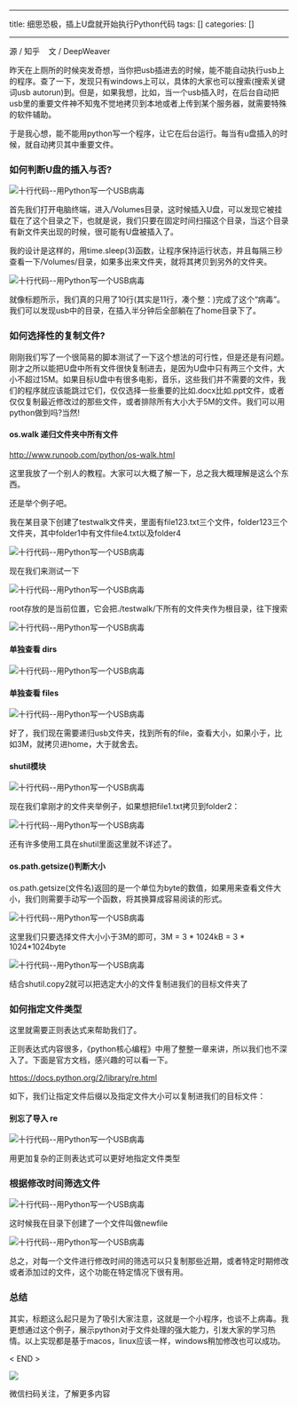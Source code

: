 
--- 
title:  细思恐极，插上U盘就开始执行Python代码 
tags: []
categories: [] 

---
源 / 知乎    文 / DeepWeaver

昨天在上厕所的时候突发奇想，当你把usb插进去的时候，能不能自动执行usb上的程序。查了一下，发现只有windows上可以，具体的大家也可以搜索(搜索关键词usb autorun)到。但是，如果我想，比如，当一个usb插入时，在后台自动把usb里的重要文件神不知鬼不觉地拷贝到本地或者上传到某个服务器，就需要特殊的软件辅助。

于是我心想，能不能用python写一个程序，让它在后台运行。每当有u盘插入的时候，就自动拷贝其中重要文件。

### **如何判断U盘的插入与否?**

<img src="https://imgconvert.csdnimg.cn/aHR0cHM6Ly9tbWJpei5xcGljLmNuL21tYml6X2pwZy9IWlcwd3dGeGJRRFZxTzNoTzViRnRkVGFxWHY0bHg1cGhDWlBlQkxoaExaMDRFdExNNUFIbXpHMlZaUjAwelJVdDB0T092TW1OcjdjdVdyYlZpYlVKTkEvNjQw?x-oss-process=image/format,png" title="十行代码--用Python写一个USB病毒">

首先我们打开电脑终端，进入/Volumes目录，这时候插入U盘，可以发现它被挂载在了这个目录之下，也就是说，我们只要在固定时间扫描这个目录，当这个目录有新文件夹出现的时候，很可能有U盘被插入了。

我的设计是这样的，用time.sleep(3)函数，让程序保持运行状态，并且每隔三秒查看一下/Volumes/目录，如果多出来文件夹，就将其拷贝到另外的文件夹。

<img src="https://imgconvert.csdnimg.cn/aHR0cHM6Ly9tbWJpei5xcGljLmNuL21tYml6X2pwZy9IWlcwd3dGeGJRRFZxTzNoTzViRnRkVGFxWHY0bHg1cGliQ1hHZnJzWEJpY1h3dnNpYzJzcWljUnRyN0pjR1pCanhsTUZRVHRGenBMSVRnT08zYThPczFUbGcvNjQw?x-oss-process=image/format,png" title="十行代码--用Python写一个USB病毒">

就像标题所示，我们真的只用了10行(其实是11行，凑个整：)完成了这个“病毒”。我们可以发现usb中的目录，在插入半分钟后全部躺在了home目录下了。

### **如何选择性的复制文件?**

刚刚我们写了一个很简易的脚本测试了一下这个想法的可行性，但是还是有问题。刚才之所以能把U盘中所有文件很快复制进去，是因为U盘中只有两三个文件，大小不超过15M。如果目标U盘中有很多电影，音乐，这些我们并不需要的文件，我们的程序就应该能跳过它们，仅仅选择一些重要的比如.docx比如.ppt文件，或者仅仅复制最近修改过的那些文件，或者排除所有大小大于5M的文件。我们可以用python做到吗?当然!

#### **os.walk 递归文件夹中所有文件**

http://www.runoob.com/python/os-walk.html

这里我放了一个别人的教程。大家可以大概了解一下，总之我大概理解是这么个东西。

还是举个例子吧。

我在某目录下创建了testwalk文件夹，里面有file123.txt三个文件，folder123三个文件夹，其中folder1中有文件file4.txt以及folder4

<img src="https://imgconvert.csdnimg.cn/aHR0cHM6Ly9tbWJpei5xcGljLmNuL21tYml6X3BuZy9IWlcwd3dGeGJRRFZxTzNoTzViRnRkVGFxWHY0bHg1cFRTUDVIbmFsTE1NNVRDYTY4bkM3ZGNreGZLM09qWnFxejJnOU1XOXlvRWlhSllZMHdjNjdVVHcvNjQw?x-oss-process=image/format,png" title="十行代码--用Python写一个USB病毒">

现在我们来测试一下

<img src="https://imgconvert.csdnimg.cn/aHR0cHM6Ly9tbWJpei5xcGljLmNuL21tYml6X2pwZy9IWlcwd3dGeGJRRFZxTzNoTzViRnRkVGFxWHY0bHg1cEtSR0FrQ3RSUGFtMFlqR3BuNlZvcUxXQllOdnR4aWFhZVBrS0xibnJiMXUyV1ExeEIxV2g2Q0EvNjQw?x-oss-process=image/format,png" title="十行代码--用Python写一个USB病毒">

root存放的是当前位置，它会把./testwalk/下所有的文件夹作为根目录，往下搜索

<img src="https://imgconvert.csdnimg.cn/aHR0cHM6Ly9tbWJpei5xcGljLmNuL21tYml6X3BuZy9IWlcwd3dGeGJRRFZxTzNoTzViRnRkVGFxWHY0bHg1cFhRSklFSHh5c29hUE1xaGNPZjh0TVl3a0hSVHl2cm9rczFKemUycE9JV2RvdTdjRlk4eGFTZy82NDA?x-oss-process=image/format,png" title="十行代码--用Python写一个USB病毒">

#### **单独查看 dirs**

<img src="https://imgconvert.csdnimg.cn/aHR0cHM6Ly9tbWJpei5xcGljLmNuL21tYml6X2pwZy9IWlcwd3dGeGJRRFZxTzNoTzViRnRkVGFxWHY0bHg1cEIxWUZkbUowYXduNFVrZHV5RFNiR2Z2aWNwODJpY0JRaWFpYU9JZHF5YjZCN2hhdnh4Umozb3NLb2cvNjQw?x-oss-process=image/format,png" title="十行代码--用Python写一个USB病毒">

#### **单独查看 files**

<img src="https://imgconvert.csdnimg.cn/aHR0cHM6Ly9tbWJpei5xcGljLmNuL21tYml6X3BuZy9IWlcwd3dGeGJRRFZxTzNoTzViRnRkVGFxWHY0bHg1cEZBMlVURWZLNXVpYlZkeFNKa08xMWtQRlpZM1JRSVp3ODhrWVNmQjhuT3pNNWZQSGlheFB1SDBnLzY0MA?x-oss-process=image/format,png" title="十行代码--用Python写一个USB病毒">

好了，我们现在需要递归usb文件夹，找到所有的file，查看大小，如果小于，比如3M，就拷贝进home，大于就舍去。

#### **shutil模块**

<img src="https://imgconvert.csdnimg.cn/aHR0cHM6Ly9tbWJpei5xcGljLmNuL21tYml6X2pwZy9IWlcwd3dGeGJRRFZxTzNoTzViRnRkVGFxWHY0bHg1cFY4VTlNcmdsTUNlVk1GSDZFOUxJQ2NUUXRMbFhkWm1ZWmljc0RKd0hpYVM3SWRIUDM3MkpvRUl3LzY0MA?x-oss-process=image/format,png" title="十行代码--用Python写一个USB病毒">

现在我们拿刚才的文件夹举例子，如果想把file1.txt拷贝到folder2：

<img src="https://imgconvert.csdnimg.cn/aHR0cHM6Ly9tbWJpei5xcGljLmNuL21tYml6X3BuZy9IWlcwd3dGeGJRRFZxTzNoTzViRnRkVGFxWHY0bHg1cDl1UjRGUGpjTGJSb2VTM3M1cW5ibmtkZkR2cWJHZ24xVENOMjg3VEJLdmhFTGlhb2FPSlp4RXcvNjQw?x-oss-process=image/format,png" title="十行代码--用Python写一个USB病毒">

还有许多使用工具在shutil里面这里就不详述了。

#### **os.path.getsize()判断大小**

os.path.getsize(文件名)返回的是一个单位为byte的数值，如果用来查看文件大小，我们则需要手动写一个函数，将其换算成容易阅读的形式。

<img src="https://imgconvert.csdnimg.cn/aHR0cHM6Ly9tbWJpei5xcGljLmNuL21tYml6X3BuZy9IWlcwd3dGeGJRRFZxTzNoTzViRnRkVGFxWHY0bHg1cDZnb1l2QjhkZ20xNGVUSlFvQ2VZaElFSzBNME8waWNYUE1tZEN5YWlhRzBKc3M3S1cya2NsN1NBLzY0MA?x-oss-process=image/format,png" title="十行代码--用Python写一个USB病毒">

这里我们只要选择文件大小小于3M的即可，3M = 3 * 1024kB = 3 * 1024*1024byte

<img src="https://imgconvert.csdnimg.cn/aHR0cHM6Ly9tbWJpei5xcGljLmNuL21tYml6X2pwZy9IWlcwd3dGeGJRRFZxTzNoTzViRnRkVGFxWHY0bHg1cFlkN05iV1FKTG9IdWFvV3NaYzVmMGthUWVCSkpVUVUxeGt3VmlhdU9JSGZvc1ZTb1BvdE5wUGcvNjQw?x-oss-process=image/format,png" title="十行代码--用Python写一个USB病毒">

结合shutil.copy2就可以把选定大小的文件复制进我们的目标文件夹了

### **如何指定文件类型**

这里就需要正则表达式来帮助我们了。

正则表达式内容很多，《python核心编程》中用了整整一章来讲，所以我们也不深入了。下面是官方文档，感兴趣的可以看一下。

https://docs.python.org/2/library/re.html

如下，我们让指定文件后缀以及指定文件大小可以复制进我们的目标文件：

#### **别忘了导入 re**

<img src="https://imgconvert.csdnimg.cn/aHR0cHM6Ly9tbWJpei5xcGljLmNuL21tYml6X3BuZy9IWlcwd3dGeGJRRFZxTzNoTzViRnRkVGFxWHY0bHg1cDRIVEFsTWdDcUxUTlpNSjVWZzVaQW91aWI5SzdBV2puaGlhN1h0Unc0WkFsWUVHWHcxaWIxaWNQSncvNjQw?x-oss-process=image/format,png" title="十行代码--用Python写一个USB病毒">

用更加复杂的正则表达式可以更好地指定文件类型

### **根据修改时间筛选文件**

<img src="https://imgconvert.csdnimg.cn/aHR0cHM6Ly9tbWJpei5xcGljLmNuL21tYml6X3BuZy9IWlcwd3dGeGJRRFZxTzNoTzViRnRkVGFxWHY0bHg1cDd6cXpnZGd4YzJXUGZ6S0xhOXdTU1Vkb1dhNEhoS001RmJlNWU2R3pPcDZLOHJKckJ5TDJIZy82NDA?x-oss-process=image/format,png" title="十行代码--用Python写一个USB病毒">

这时候我在目录下创建了一个文件叫做newfile

<img src="https://imgconvert.csdnimg.cn/aHR0cHM6Ly9tbWJpei5xcGljLmNuL21tYml6X3BuZy9IWlcwd3dGeGJRRFZxTzNoTzViRnRkVGFxWHY0bHg1cGlhNk5UOU5TWVR0REpzMnVVWWhzRkhicXhrNk9aQ3pjU1R2WXhLdTZhUWpPUWFJMjhwa2g1bXcvNjQw?x-oss-process=image/format,png" title="十行代码--用Python写一个USB病毒">

总之，对每一个文件进行修改时间的筛选可以只复制那些近期，或者特定时期修改或者添加过的文件，这个功能在特定情况下很有用。

### **总结**

其实，标题这么起只是为了吸引大家注意，这就是一个小程序，也谈不上病毒。我更想通过这个例子，展示python对于文件处理的强大能力，引发大家的学习热情。以上实现都是基于macos，linux应该一样，windows稍加修改也可以成功。

&lt; END &gt;

<img src="https://imgconvert.csdnimg.cn/aHR0cHM6Ly9tbWJpei5xcGljLmNuL21tYml6X2dpZi9QdlA2cWpVcHZJcFh1ZmlibEhVcndWT0loNFg4WWhwYXBpYU1rQk9sSE16b0ZRQm1Qd3dUWEREOG1Dd3pQWEdydUxRbEVBR1VTT3c4aWNQV0FydnRRaWFMTVEvNjQw?x-oss-process=image/format,png">

微信扫码关注，了解更多内容

